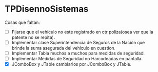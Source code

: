 # TPDisennoSistemas

Cosas que faltan:

 - [ ] Fijarse que el vehiculo no este registrado en otr poliza(osea ver que la patente no se repita).
 - [ ] Implementar clase Superintendencia de Seguros de la Nación que brinde la suma asegurada del vehiculo en cuestion.
 - [ ] Implementar Tabla muchos a muchos para medidas de seguridad.
 - [ ] Implementar Medidas de Seguridad no Harcodeadas en pantalla.
 - [x] JComboBox<String> y JTable<String> cambiarlos por JComboBox<ListadoDTO> y JTable<ListadoDTO>. 
